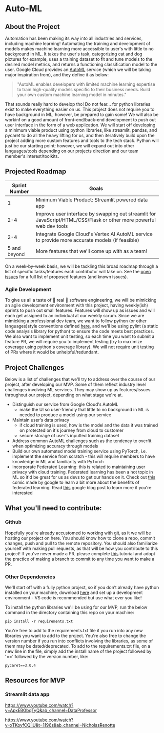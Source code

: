 # Auto-ML

<!-- TODO: add in repo badges once project starts-->
<!-- TODO: move some of the content to a specialized doc for developers, turn this doc into a 'how to use the service' type doc -->
## About the Project
<!-- TODO: insert screenshot of application page-->
Automation has been making its way into all industries and services, including machine learning! Automating the training and development of models makes machine learning more accessible to user's with little to no background in ML. It takes the user's task, categorizing cat and dog pictures for example, uses a training dataset to fit and tune models to the desired model metrics, and returns a functioning classification model to the user. Google Cloud provides an [AutoML](https://cloud.google.com/vertex-ai/docs/beginner/beginners-guide) service (which we will be taking major inspiration from), and they define it as below:

> "AutoML enables developers with limited machine learning expertise to train high-quality models specific to their business needs. Build your own custom machine learning model in minutes."

That sounds really hard to develop tho! Do not fear... for python libraries exist to make everything easier on us. This project does not require you to have background in ML, however, be prepared to gain some! We will also be workinf on a good amount of front-end/back-end development to push out user interface in the form of a web application. We will start off developing a minimum viable product using python libraries, like streamlit, pandas, and pycaret to do all the heavy lifting for us, and then iteratively build upon the project adding more custom features and tools to the tech stack. Python will just be our starting point; however, we will expand out into other languages/tools depending on our projects direction and our team member's interest/toolkits. 

## Projected Roadmap
| Sprint Number   | Goals |
|-----------------|---------|
|1| Minimum Viable Product: Streamlit powered data app |
|2-4 | Improve user interface by swapping out streamlit for JavaScript/HTML/CSS/Flask or other more powerful web dev tools
|2-4|Integrate Google Cloud's Vertex AI AutoML service to provide more accurate models (if feasible)|
|5 and beyond | More features that we'll come up with as a team! 

On a week-by-week basis, we will be tackling this broad roadmap through a list of specific tasks/features each contributor will take on. See the [open issues](https://github.com/DSC-McMaster-U/Auto-ML/issues) for a full list of proposed features (and known issues). 

### Agile Development
To give us all a taste of :star2: real :star2: software engineering, we will be mimicking an agile development environment with this project, having weekly(ish) sprints to push out small features. Features will show up as issues and will each get assigned to an individual at our weekly scrum. Since we are mimicking a professional dev team, we want to follow python (or other languages)style conventions defined [here](https://peps.python.org/pep-0008/), and we'll be using pylint (a static code analysis library for python) to ensure the code meets best practices. We also want to implement unit testing, so each time you want to submit a feature PR, we will require you to implement testing (try to maximize coverage using python's coverage library). We will not require unit testing of PRs where it would be unhelpful/redundant. 

## Project Challenges 
Below is a list of challenges that we'll try to address over the course of our project, after developing our MVP. Some of them reflect industry level challenges involving ML services. They may show up as features/issues throughout our project, depending on what stage we're at.  
- Distinguish our service from Google Cloud's AutoML
    - make the UI so user-friendly that little to no background in ML is needed to produce a model using our service
- Maintain user's data privacy 
    - if cloud training is used, how is the model and the data it was trained on protected on it's journey from cloud to customer
    - secure storage of user's inputted training dataset
- Address common AutoML challenges such as the tendency to overfit when optimizing accuracy through models
- Build our own automated model training service using PyTorch, i.e. implement the service from scratch - this will require members to have knowledge in ML and familiarity with PyTorch
- Incorporate Federated Learning: this is related to maintaining user privacy with cloud training. Federated learning has been a hot topic in ML so it'd be great for us as devs to get our hands on it. Check out [this](https://federated.withgoogle.com/) comic made by google to learn a bit more about the benefits of federated learning. Read [this](https://blog.research.google/2017/04/federated-learning-collaborative.html?m=1) google blog post to learn more if you're interested

## What you'll need to contribute:

### Github
Hopefully you're already accustomed to working with git, as it we will be hosting our project on here. You should know how to clone a repo, commit changes, push and pull to the remote repository. You should also familiarize yourself with making pull requests, as that will be how you contribute to this project! If you've never made a PR, please complete [this](https://github.com/firstcontributions/first-contributions) tutorial and adopt the practice of making a branch to commit to any time you want to make a PR. 

### Other Dependencies
We'll start off with a fully python project, so if you don’t already have python installed on your machine, download [here](https://www.python.org/downloads/) and set up a development environment - VS code is recommended but use what ever you like!

To install the python libraries we'll be using for our MVP, run the below command in the directory containing this repo on your machine:

`pip install -r requirements.txt`

You're free to add to the requirements.txt file if you run into any new libraries you want to add to the project. You're also free to change the version number if you run into conflicts involving the libraries, as some of them may be dated/deprecated. To add to the requirements.txt file, on a new line in the file, simply add the install name of the project followed by '==' followed by the version number, like:

 `pycaret==3.0.4` 

## Resources for MVP

### Streamlit data app

https://www.youtube.com/watch?v=ApxEBGbqTyQ&ab_channel=DataProfessor

https://www.youtube.com/watch?v=xTKoyfCQiiU&t=1196s&ab_channel=NicholasRenotte




